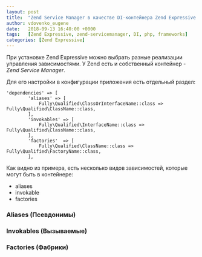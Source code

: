 ```yaml
---
layout: post
title:  "Zend Service Manager в качестве DI-контейнера Zend Expressive 3"
author: vdovenko_eugene
date:   2018-09-13 16:40:00 +0000
tags:   [Zend Expressive, zend-servicemanager, DI, php, frameworks]
categories: [Zend Expressive]
---
```


При установке Zend Expressive можно выбрать разные реализации управления зависимостями. 
У Zend есть и собственный контейнер - *Zend Service Manager*.

Для его настройки в конфигурации приложения есть отдельный раздел: 
```
'dependencies' => [
        'aliases' => [
            Fully\Qualified\ClassOrInterfaceName::class => Fully\Qualified\ClassName::class,
        ],
        'invokables' => [
            Fully\Qualified\InterfaceName::class => Fully\Qualified\ClassName::class,
        ],
        'factories'  => [
            Fully\Qualified\ClassName::class => Fully\Qualified\FactoryName::class,
        ],
```

Как видно из примера, есть несколько видов зависимостей, которые могут быть в контейнере:
- aliases
- invokable
- factories

### Aliases (Псевдонимы)

### Invokables (Вызываемые)

### Factories (Фабрики)